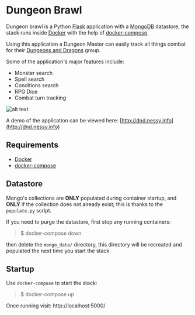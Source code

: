 # **Dungeon Brawl**

Dungeon brawl is a Python [Flask](http://flask.pocoo.org/) application
with a [MongoDB](https://www.mongodb.com/) datastore, the stack runs
inside [Docker](https://www.docker.com/) with the help of
[docker-compose](https://docs.docker.com/compose/).

Using this application a Dungeon Master can easily
track all things combat for their [Dungeons and Dragons](http://dnd.wizards.com/)
group.

Some of the application's major features include:

* Monster search
* Spell search
* Conditions search
* RPG Dice
* Combat turn tracking

![alt text](https://i.imgur.com/jRCfW5s.png")

A demo of the application can be viewed here: [http://dnd.nessy.info](http://dnd.nessy.info)

## Requirements

 * [Docker](https://www.docker.com/)
 * [docker-compose](https://docs.docker.com/compose/)

## Datastore

Mongo's collections are **ONLY** populated during container startup,
and **ONLY** if the collection does not already exist; this is thanks to the `populate.py` script.

If you need to purge the datastore, first stop any running containers:

> $ docker-compose down

then delete the `mongo_data/` directory, this directory
will be recreated and populated the next time you start the stack.

## Startup

Use `docker-compose` to start the stack:

> $ docker-compose up

Once running visit: http://localhost:5000/
